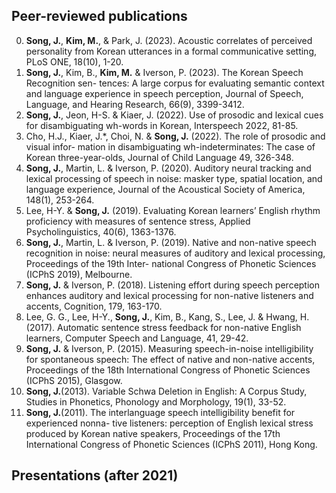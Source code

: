 ## Peer-reviewed publications

0. **Song, J.**, **Kim, M.**, & Park, J. (2023). Acoustic correlates of perceived personality from Korean utterances in a formal communicative setting, PLoS ONE, 18(10), 1-20.
0. **Song, J.**, Kim, B., **Kim, M.** & Iverson, P. (2023). The Korean Speech Recognition sen- tences: A large corpus for evaluating semantic context and language experience in speech perception, Journal of Speech, Language, and Hearing Research, 66(9), 3399-3412.
0. **Song, J.**, Jeon, H-S. & Kiaer, J. (2022). Use of prosodic and lexical cues for disambiguating wh-words in Korean, Interspeech 2022, 81-85.
0. Cho, H.J., Kiaer, J.*, Choi, N. & **Song, J.** (2022). The role of prosodic and visual infor- mation in disambiguating wh-indeterminates: The case of Korean three-year-olds, Journal of Child Language 49, 326-348.
0. **Song, J.**, Martin, L. & Iverson, P. (2020). Auditory neural tracking and lexical processing of speech in noise: masker type, spatial location, and language experience, Journal of the Acoustical Society of America, 148(1), 253-264.
0. Lee, H-Y. & **Song, J.** (2019). Evaluating Korean learners’ English rhythm proficiency with measures of sentence stress, Applied Psycholinguistics, 40(6), 1363-1376.
0. **Song, J.**, Martin, L. & Iverson, P. (2019). Native and non-native speech recognition in noise: neural measures of auditory and lexical processing, Proceedings of the 19th Inter- national Congress of Phonetic Sciences (ICPhS 2019), Melbourne.
0. **Song, J.** & Iverson, P. (2018). Listening effort during speech perception enhances auditory and lexical processing for non-native listeners and accents, Cognition, 179, 163-170.
0. Lee, G. G., Lee, H-Y., **Song, J.**, Kim, B., Kang, S., Lee, J. & Hwang, H. (2017). Automatic sentence stress feedback for non-native English learners, Computer Speech and Language, 41, 29-42.
0. **Song, J.** & Iverson, P. (2015). Measuring speech-in-noise intelligibility for spontaneous speech: The effect of native and non-native accents, Proceedings of the 18th International Congress of Phonetic Sciences (ICPhS 2015), Glasgow.
0. **Song, J.**(2013). Variable Schwa Deletion in English: A Corpus Study, Studies in Phonetics, Phonology and Morphology, 19(1), 33-52.
0. **Song, J.**(2011). The interlanguage speech intelligibility benefit for experienced nonna- tive listeners: perception of English lexical stress produced by Korean native speakers, Proceedings of the 17th International Congress of Phonetic Sciences (ICPhS 2011), Hong Kong.

## Presentations (after 2021)